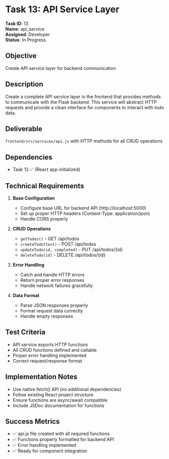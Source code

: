 # Task 13: API Service Layer
**Task ID**: 13  
**Name**: api_service  
**Assigned**: Developer  
**Status**: In Progress  

## Objective
Create API service layer for backend communication

## Description  
Create a complete API service layer in the frontend that provides methods to communicate with the Flask backend. This service will abstract HTTP requests and provide a clean interface for components to interact with todo data.

## Deliverable
`frontend/src/services/api.js` with HTTP methods for all CRUD operations

## Dependencies
- Task 12 ✅ (React app initialized)

## Technical Requirements
1. **Base Configuration**
   - Configure base URL for backend API (http://localhost:5000)
   - Set up proper HTTP headers (Content-Type: application/json)
   - Handle CORS properly

2. **CRUD Operations**
   - `getTodos()` - GET /api/todos
   - `createTodo(text)` - POST /api/todos  
   - `updateTodo(id, completed)` - PUT /api/todos/{id}
   - `deleteTodo(id)` - DELETE /api/todos/{id}

3. **Error Handling**
   - Catch and handle HTTP errors
   - Return proper error responses
   - Handle network failures gracefully

4. **Data Format**
   - Parse JSON responses properly
   - Format request data correctly
   - Handle empty responses

## Test Criteria
- API service exports HTTP functions
- All CRUD functions defined and callable
- Proper error handling implemented
- Correct request/response format

## Implementation Notes
- Use native fetch() API (no additional dependencies)
- Follow existing React project structure
- Ensure functions are async/await compatible
- Include JSDoc documentation for functions

## Success Metrics
- ✅ api.js file created with all required functions
- ✅ Functions properly formatted for backend API
- ✅ Error handling implemented
- ✅ Ready for component integration